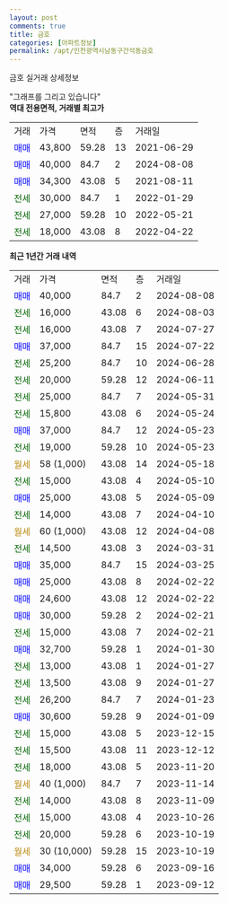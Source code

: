 ```yaml
---
layout: post
comments: true
title: 금호
categories: [아파트정보]
permalink: /apt/인천광역시남동구간석동금호
---
```


금호 실거래 상세정보

<script type="text/javascript">
  google.charts.load('current', {'packages':['line', 'corechart']});
  google.charts.setOnLoadCallback(drawChart);

  function drawChart() {
    var data = new google.visualization.DataTable();
    data.addColumn('date', '거래일');
    data.addColumn('number', "매매");
    data.addColumn('number', "전세");
    data.addColumn('number', "전매");

    data.addRows([[new Date(Date.parse("2024-08-08")), 40000, null, null], [new Date(Date.parse("2024-08-03")), null, 16000, null], [new Date(Date.parse("2024-07-27")), null, 16000, null], [new Date(Date.parse("2024-07-22")), 37000, null, null], [new Date(Date.parse("2024-06-28")), null, 25200, null], [new Date(Date.parse("2024-06-11")), null, 20000, null], [new Date(Date.parse("2024-05-31")), null, 25000, null], [new Date(Date.parse("2024-05-24")), null, 15800, null], [new Date(Date.parse("2024-05-23")), 37000, null, null], [new Date(Date.parse("2024-05-23")), null, 19000, null], [new Date(Date.parse("2024-05-18")), null, null, null], [new Date(Date.parse("2024-05-10")), null, 15000, null], [new Date(Date.parse("2024-05-09")), 25000, null, null], [new Date(Date.parse("2024-04-10")), null, 14000, null], [new Date(Date.parse("2024-04-08")), null, null, null], [new Date(Date.parse("2024-03-31")), null, 14500, null], [new Date(Date.parse("2024-03-25")), 35000, null, null], [new Date(Date.parse("2024-02-22")), 25000, null, null], [new Date(Date.parse("2024-02-22")), 24600, null, null], [new Date(Date.parse("2024-02-21")), 30000, null, null], [new Date(Date.parse("2024-02-21")), null, 15000, null], [new Date(Date.parse("2024-01-30")), 32700, null, null], [new Date(Date.parse("2024-01-27")), null, 13000, null], [new Date(Date.parse("2024-01-27")), null, 13500, null], [new Date(Date.parse("2024-01-23")), null, 26200, null], [new Date(Date.parse("2024-01-09")), 30600, null, null], [new Date(Date.parse("2023-12-15")), null, 15000, null], [new Date(Date.parse("2023-12-12")), null, 15500, null], [new Date(Date.parse("2023-11-20")), null, 18000, null], [new Date(Date.parse("2023-11-14")), null, null, null], [new Date(Date.parse("2023-11-09")), null, 14000, null], [new Date(Date.parse("2023-10-26")), null, 15000, null], [new Date(Date.parse("2023-10-19")), null, 20000, null], [new Date(Date.parse("2023-10-19")), null, null, null], [new Date(Date.parse("2023-09-16")), 34000, null, null], [new Date(Date.parse("2023-09-12")), 29500, null, null]]);

    var options = {
      hAxis: {
        format: 'yyyy/MM/dd'
      },    
      lineWidth: 0,
      pointsVisible: true,    
      title: '최근 1년간 유형별 실거래가 분포',
      legend: { position: 'bottom' }
    };

    var formatter = new google.visualization.NumberFormat({pattern:'###,###'} );
    formatter.format(data, 1);
    formatter.format(data, 2);
    
    setTimeout(function() {
        var chart = new google.visualization.LineChart(document.getElementById('columnchart_material'));
        chart.draw(data, (options));
        document.getElementById('loading').style.display = 'none';
    }, 200);
  }
</script>


<div id="loading" style="z-index:20; display: block; margin-left: 0px">"그래프를 그리고 있습니다"</div>
<div id="columnchart_material" style="width: 95%; margin-left: 0px; display: block"></div>
<!-- contents start -->
<b>역대 전용면적, 거래별 최고가</b>
<table class="sortable">
    <tr>
      <td>거래</td>
      <td>가격</td>
      <td>면적</td>
      <td>층</td>
      <td>거래일</td>
    </tr>
        <tr>
          <td><a style="color: blue">매매</a></td>
          <td>43,800</td>
          <td>59.28</td>
          <td>13</td>
          <td>2021-06-29</td>
        </tr>            <tr>
          <td><a style="color: blue">매매</a></td>
          <td>40,000</td>
          <td>84.7</td>
          <td>2</td>
          <td>2024-08-08</td>
        </tr>            <tr>
          <td><a style="color: blue">매매</a></td>
          <td>34,300</td>
          <td>43.08</td>
          <td>5</td>
          <td>2021-08-11</td>
        </tr>        
        <tr>
              <td><a style="color: darkgreen">전세</a></td>
              <td>30,000</td>
              <td>84.7</td>
              <td>1</td>
              <td>2022-01-29</td>
            </tr>            <tr>
              <td><a style="color: darkgreen">전세</a></td>
              <td>27,000</td>
              <td>59.28</td>
              <td>10</td>
              <td>2022-05-21</td>
            </tr>            <tr>
              <td><a style="color: darkgreen">전세</a></td>
              <td>18,000</td>
              <td>43.08</td>
              <td>8</td>
              <td>2022-04-22</td>
            </tr>        
    
</table>

<b>최근 1년간 거래 내역</b>

<table class="sortable">
    <tr>
      <td>거래</td>
      <td>가격</td>
      <td>면적</td>
      <td>층</td>
      <td>거래일</td>
    </tr>
    <tr>
      <td><a style="color: blue">매매</a></td>
      <td>40,000</td>
      <td>84.7</td>
      <td>2</td>
      <td>2024-08-08</td>
    </tr>          <tr>
      <td><a style="color: darkgreen">전세</a></td>
      <td>16,000</td>
      <td>43.08</td>
      <td>6</td>
      <td>2024-08-03</td>
    </tr>          <tr>
      <td><a style="color: darkgreen">전세</a></td>
      <td>16,000</td>
      <td>43.08</td>
      <td>7</td>
      <td>2024-07-27</td>
    </tr>          <tr>
      <td><a style="color: blue">매매</a></td>
      <td>37,000</td>
      <td>84.7</td>
      <td>15</td>
      <td>2024-07-22</td>
    </tr>          <tr>
      <td><a style="color: darkgreen">전세</a></td>
      <td>25,200</td>
      <td>84.7</td>
      <td>10</td>
      <td>2024-06-28</td>
    </tr>          <tr>
      <td><a style="color: darkgreen">전세</a></td>
      <td>20,000</td>
      <td>59.28</td>
      <td>12</td>
      <td>2024-06-11</td>
    </tr>          <tr>
      <td><a style="color: darkgreen">전세</a></td>
      <td>25,000</td>
      <td>84.7</td>
      <td>7</td>
      <td>2024-05-31</td>
    </tr>          <tr>
      <td><a style="color: darkgreen">전세</a></td>
      <td>15,800</td>
      <td>43.08</td>
      <td>6</td>
      <td>2024-05-24</td>
    </tr>          <tr>
      <td><a style="color: blue">매매</a></td>
      <td>37,000</td>
      <td>84.7</td>
      <td>12</td>
      <td>2024-05-23</td>
    </tr>          <tr>
      <td><a style="color: darkgreen">전세</a></td>
      <td>19,000</td>
      <td>59.28</td>
      <td>10</td>
      <td>2024-05-23</td>
    </tr>          <tr>
      <td><a style="color: darkgoldenrod">월세</a></td>
      <td>58 (1,000)</td>
      <td>43.08</td>
      <td>14</td>
      <td>2024-05-18</td>
    </tr>          <tr>
      <td><a style="color: darkgreen">전세</a></td>
      <td>15,000</td>
      <td>43.08</td>
      <td>4</td>
      <td>2024-05-10</td>
    </tr>          <tr>
      <td><a style="color: blue">매매</a></td>
      <td>25,000</td>
      <td>43.08</td>
      <td>5</td>
      <td>2024-05-09</td>
    </tr>          <tr>
      <td><a style="color: darkgreen">전세</a></td>
      <td>14,000</td>
      <td>43.08</td>
      <td>7</td>
      <td>2024-04-10</td>
    </tr>          <tr>
      <td><a style="color: darkgoldenrod">월세</a></td>
      <td>60 (1,000)</td>
      <td>43.08</td>
      <td>12</td>
      <td>2024-04-08</td>
    </tr>          <tr>
      <td><a style="color: darkgreen">전세</a></td>
      <td>14,500</td>
      <td>43.08</td>
      <td>3</td>
      <td>2024-03-31</td>
    </tr>          <tr>
      <td><a style="color: blue">매매</a></td>
      <td>35,000</td>
      <td>84.7</td>
      <td>15</td>
      <td>2024-03-25</td>
    </tr>          <tr>
      <td><a style="color: blue">매매</a></td>
      <td>25,000</td>
      <td>43.08</td>
      <td>8</td>
      <td>2024-02-22</td>
    </tr>          <tr>
      <td><a style="color: blue">매매</a></td>
      <td>24,600</td>
      <td>43.08</td>
      <td>12</td>
      <td>2024-02-22</td>
    </tr>          <tr>
      <td><a style="color: blue">매매</a></td>
      <td>30,000</td>
      <td>59.28</td>
      <td>2</td>
      <td>2024-02-21</td>
    </tr>          <tr>
      <td><a style="color: darkgreen">전세</a></td>
      <td>15,000</td>
      <td>43.08</td>
      <td>7</td>
      <td>2024-02-21</td>
    </tr>          <tr>
      <td><a style="color: blue">매매</a></td>
      <td>32,700</td>
      <td>59.28</td>
      <td>1</td>
      <td>2024-01-30</td>
    </tr>          <tr>
      <td><a style="color: darkgreen">전세</a></td>
      <td>13,000</td>
      <td>43.08</td>
      <td>1</td>
      <td>2024-01-27</td>
    </tr>          <tr>
      <td><a style="color: darkgreen">전세</a></td>
      <td>13,500</td>
      <td>43.08</td>
      <td>9</td>
      <td>2024-01-27</td>
    </tr>          <tr>
      <td><a style="color: darkgreen">전세</a></td>
      <td>26,200</td>
      <td>84.7</td>
      <td>7</td>
      <td>2024-01-23</td>
    </tr>          <tr>
      <td><a style="color: blue">매매</a></td>
      <td>30,600</td>
      <td>59.28</td>
      <td>9</td>
      <td>2024-01-09</td>
    </tr>          <tr>
      <td><a style="color: darkgreen">전세</a></td>
      <td>15,000</td>
      <td>43.08</td>
      <td>5</td>
      <td>2023-12-15</td>
    </tr>          <tr>
      <td><a style="color: darkgreen">전세</a></td>
      <td>15,500</td>
      <td>43.08</td>
      <td>11</td>
      <td>2023-12-12</td>
    </tr>          <tr>
      <td><a style="color: darkgreen">전세</a></td>
      <td>18,000</td>
      <td>43.08</td>
      <td>5</td>
      <td>2023-11-20</td>
    </tr>          <tr>
      <td><a style="color: darkgoldenrod">월세</a></td>
      <td>40 (1,000)</td>
      <td>84.7</td>
      <td>7</td>
      <td>2023-11-14</td>
    </tr>          <tr>
      <td><a style="color: darkgreen">전세</a></td>
      <td>14,000</td>
      <td>43.08</td>
      <td>8</td>
      <td>2023-11-09</td>
    </tr>          <tr>
      <td><a style="color: darkgreen">전세</a></td>
      <td>15,000</td>
      <td>43.08</td>
      <td>4</td>
      <td>2023-10-26</td>
    </tr>          <tr>
      <td><a style="color: darkgreen">전세</a></td>
      <td>20,000</td>
      <td>59.28</td>
      <td>6</td>
      <td>2023-10-19</td>
    </tr>          <tr>
      <td><a style="color: darkgoldenrod">월세</a></td>
      <td>30 (10,000)</td>
      <td>59.28</td>
      <td>15</td>
      <td>2023-10-19</td>
    </tr>          <tr>
      <td><a style="color: blue">매매</a></td>
      <td>34,000</td>
      <td>59.28</td>
      <td>6</td>
      <td>2023-09-16</td>
    </tr>          <tr>
      <td><a style="color: blue">매매</a></td>
      <td>29,500</td>
      <td>59.28</td>
      <td>1</td>
      <td>2023-09-12</td>
    </tr>      </table>
<!-- contents end -->    

